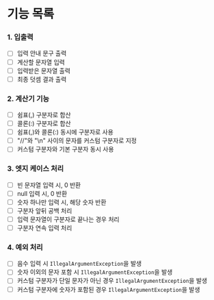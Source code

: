 # 기능 목록
### 1. 입출력
- [ ] 입력 안내 문구 출력
- [ ] 계산할 문자열 입력
- [ ] 입력받은 문자열 출력
- [ ] 최종 덧셈 결과 출력

### 2. 계산기 기능
- [ ] 쉼표(,) 구분자로 합산
- [ ] 콜론(:) 구분자로 합산
- [ ] 쉼표(,)와 콜론(:) 동시에 구분자로 사용
- [ ] "//"와 "\n" 사이의 문자를 커스텀 구분자로 지정
- [ ] 커스텀 구분자와 기본 구분자 동시 사용

### 3. 엣지 케이스 처리
- [ ] 빈 문자열 입력 시, 0 반환
- [ ] null 입력 시, 0 반환
- [ ] 숫자 하나만 입력 시, 해당 숫자 반환
- [ ] 구분자 앞뒤 공백 처리
- [ ] 입력 문자열이 구분자로 끝나는 경우 처리
- [ ] 구분자 연속 입력 처리

### 4. 예외 처리
- [ ] 음수 입력 시 `IllegalArgumentException`을 발생
- [ ] 숫자 이외의 문자 포함 시 `IllegalArgumentException`을 발생
- [ ] 커스텀 구분자가 단일 문자가 아닌 경우 `IllegalArgumentException`을 발생
- [ ] 커스텀 구분자에 숫자가 포함된 경우 `IllegalArgumentException`을 발생